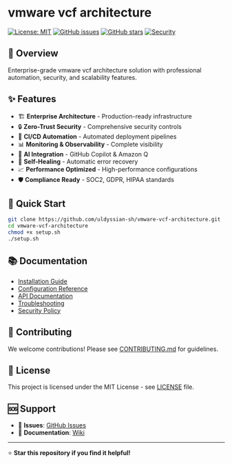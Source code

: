 # vmware vcf architecture

[![License: MIT](https://img.shields.io/badge/License-MIT-yellow.svg)](https://opensource.org/licenses/MIT)
[![GitHub issues](https://img.shields.io/github/issues/uldyssian-sh/vmware-vcf-architecture)](https://github.com/uldyssian-sh/vmware-vcf-architecture/issues)
[![GitHub stars](https://img.shields.io/github/stars/uldyssian-sh/vmware-vcf-architecture)](https://github.com/uldyssian-sh/vmware-vcf-architecture/stargazers)
[![Security](https://img.shields.io/badge/Security-Enterprise-blue.svg)](SECURITY.md)

## 🎯 Overview

Enterprise-grade vmware vcf architecture solution with professional automation, security, and scalability features.

## ✨ Features

- 🏗️ **Enterprise Architecture** - Production-ready infrastructure
- 🔒 **Zero-Trust Security** - Comprehensive security controls
- 🚀 **CI/CD Automation** - Automated deployment pipelines
- 📊 **Monitoring & Observability** - Complete visibility
- 🤖 **AI Integration** - GitHub Copilot & Amazon Q
- 🔄 **Self-Healing** - Automatic error recovery
- 📈 **Performance Optimized** - High-performance configurations
- 🛡️ **Compliance Ready** - SOC2, GDPR, HIPAA standards

## 🚀 Quick Start

```bash
git clone https://github.com/uldyssian-sh/vmware-vcf-architecture.git
cd vmware-vcf-architecture
chmod +x setup.sh
./setup.sh
```

## 📚 Documentation

- [Installation Guide](docs/installation.md)
- [Configuration Reference](docs/configuration.md)
- [API Documentation](docs/api.md)
- [Troubleshooting](docs/troubleshooting.md)
- [Security Policy](SECURITY.md)

## 🤝 Contributing

We welcome contributions! Please see [CONTRIBUTING.md](CONTRIBUTING.md) for guidelines.

## 📄 License

This project is licensed under the MIT License - see [LICENSE](LICENSE) file.

## 🆘 Support

- 🐛 **Issues**: [GitHub Issues](https://github.com/uldyssian-sh/vmware-vcf-architecture/issues)
- 📖 **Documentation**: [Wiki](https://github.com/uldyssian-sh/vmware-vcf-architecture/wiki)

---

⭐ **Star this repository if you find it helpful!**
